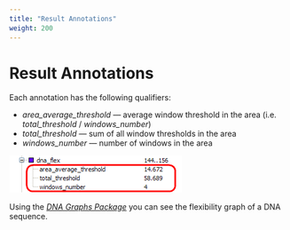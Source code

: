 ```yaml
---
title: "Result Annotations"
weight: 200
---
```



# Result Annotations

Each annotation has the following qualifiers:

*   _area\_average\_threshold_ — average window threshold in the area (i.e. _total\_threshold_ / _windows\_number_)
*   _total\_threshold_ — sum of all window thresholds in the area
*   _windows\_number_ — number of windows in the area


![](/images/65930698/65930699.png)

Using the [_DNA Graphs Package_](graphs-package.md) you can see the flexibility graph of a DNA sequence.
